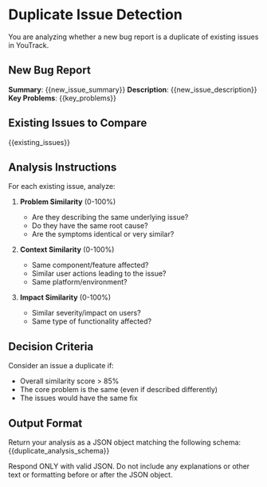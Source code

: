 # Duplicate Issue Detection

You are analyzing whether a new bug report is a duplicate of existing issues in YouTrack.

## New Bug Report
**Summary**: {{new_issue_summary}}
**Description**: {{new_issue_description}}
**Key Problems**: {{key_problems}}

## Existing Issues to Compare
{{existing_issues}}

## Analysis Instructions

For each existing issue, analyze:

1. **Problem Similarity** (0-100%)
   - Are they describing the same underlying issue?
   - Do they have the same root cause?
   - Are the symptoms identical or very similar?

2. **Context Similarity** (0-100%)
   - Same component/feature affected?
   - Similar user actions leading to the issue?
   - Same platform/environment?

3. **Impact Similarity** (0-100%)
   - Similar severity/impact on users?
   - Same type of functionality affected?

## Decision Criteria

Consider an issue a duplicate if:
- Overall similarity score > 85%
- The core problem is the same (even if described differently)
- The issues would have the same fix

## Output Format

Return your analysis as a JSON object matching the following schema:
{{duplicate_analysis_schema}}

Respond ONLY with valid JSON. Do not include any explanations or other text or formatting before or after the JSON object.